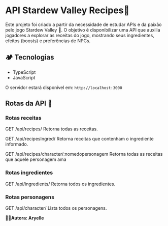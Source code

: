 # **API Stardew Valley Recipes**🐣

Este projeto foi criado a partir da necessidade de estudar APIs e da paixão pelo jogo Stardew Valley 🌾.
O objetivo é disponibilizar uma API que auxilia jogadores a explorar as receitas do jogo, mostrando seus ingredientes, efeitos (boosts) e preferências de NPCs.

## 🏕️ **Tecnologias**

- TypeScript
- JavaScript

O servidor estará disponível em:
`http://localhost:3000`

## **Rotas da API** 🌻
### Rotas receitas
GET /api/recipes/
Retorna todas as receitas.

GET /api/recipesIngred/
Retorna receitas que contenham o ingrediente informado.

GET /api/recipes/character/:nomedopersonagem
Retorna todas as receitas que aquele personagem ama

### Rotas ingredientes
GET /api/ingredients/
Retorna todos os ingredientes.

### Rotas personagens
GET /api/character/
Lista todos os personagens.

👩‍🌾**Autora: Aryelle**
